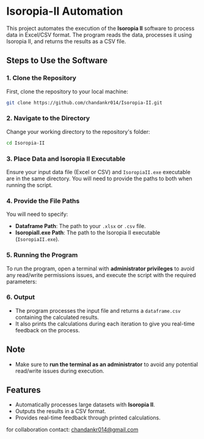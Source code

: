 # Isoropia-II Automation

This project automates the execution of the **Isoropia II** software to process data in Excel/CSV format. The program reads the data, processes it using Isoropia II, and returns the results as a CSV file.

## Steps to Use the Software

### 1. Clone the Repository

First, clone the repository to your local machine:

```bash
git clone https://github.com/chandankr014/Isoropia-II.git
```

### 2. Navigate to the Directory

Change your working directory to the repository's folder:

```bash
cd Isoropia-II
```

### 3. Place Data and Isoropia II Executable

Ensure your input data file (Excel or CSV) and `IsoropiaII.exe` executable are in the same directory. You will need to provide the paths to both when running the script.

### 4. Provide the File Paths

You will need to specify:
- **Dataframe Path**: The path to your `.xlsx` or `.csv` file.
- **IsoropiaII.exe Path**: The path to the Isoropia II executable (`IsoropiaII.exe`).

### 5. Running the Program

To run the program, open a terminal with **administrator privileges** to avoid any read/write permissions issues, and execute the script with the required parameters:

### 6. Output

- The program processes the input file and returns a `dataframe.csv` containing the calculated results.
- It also prints the calculations during each iteration to give you real-time feedback on the process.

## Note

- Make sure to **run the terminal as an administrator** to avoid any potential read/write issues during execution.

## Features

- Automatically processes large datasets with **Isoropia II**.
- Outputs the results in a CSV format.
- Provides real-time feedback through printed calculations.

for collaboration contact: chandankr014@gmail.com